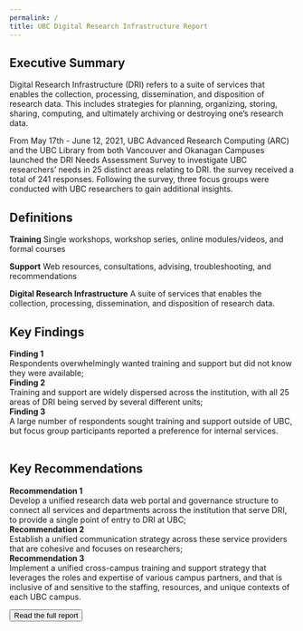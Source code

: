 ```yaml
---
permalink: /
title: UBC Digital Research Infrastructure Report
---
```


## Executive Summary

<div class = "summary">
<p>Digital Research Infrastructure (DRI) refers to a suite of services that enables the collection, processing, dissemination, and disposition of research data. This includes strategies for planning, organizing, storing, sharing, computing, and ultimately archiving or destroying one’s research data.</p>

<p>From May 17th - June 12, 2021, UBC Advanced Research Computing (ARC) and the UBC Library from both Vancouver and Okanagan Campuses launched the DRI Needs Assessment Survey to investigate UBC researchers’ needs in 25 distinct areas relating to DRI. the survey received a total of 241 responses.  Following the survey, three focus groups were conducted with UBC researchers to gain additional insights.</p>


## Definitions

**Training** Single workshops, workshop series, online modules/videos, and formal courses

**Support** Web resources, consultations, advising, troubleshooting, and recommendations

**Digital Research Infrastructure** A suite of services that enables the collection, processing, dissemination, and disposition of research data. 

## Key Findings 

<div class="recommendation">
 <b>Finding 1</b> 
    <br>
Respondents overwhelmingly wanted training and support but did not know they were available; 
    <br>
 <b>Finding 2</b> 
    <br>
Training and support are widely dispersed across the institution, with all 25 areas of DRI being served by several different units; 
    <br>
 <b>Finding 3</b> 
    <br>
A large number of respondents sought training and support outside of UBC, but focus group participants reported a preference for internal services.   

 <br>
 <br>
 
 ## Key Recommendations

<div class="recommendation">
 <b>Recommendation 1</b>
     <br>
Develop a unified research data web portal and governance structure to connect all services and departments across the institution that serve DRI, to provide a single point of entry to DRI at UBC; 
     <br>
  <b>Recommendation 2</b>
     <br>
 Establish a unified communication strategy across these service providers that are cohesive and focuses on researchers; 
 <br>
 <b>Recommendation 3</b>
     <br>
 Implement a unified cross-campus training and support strategy that leverages the roles and expertise of various campus partners, and that is inclusive of and sensitive to the staffing, resources, and unique contexts of each UBC campus.
 <br>
 

<a href = "fullreport.html"><button class = "reportLink fullreportLink ">Read the full report</button></a>


